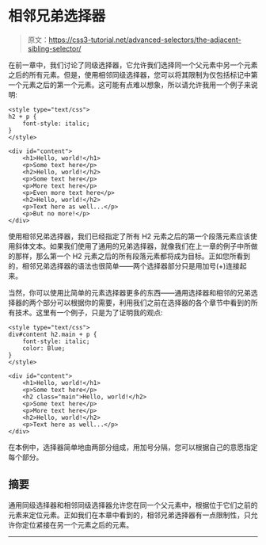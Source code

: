 # 相邻兄弟选择器

> 原文：<https://css3-tutorial.net/advanced-selectors/the-adjacent-sibling-selector/>

在前一章中，我们讨论了同级选择器，它允许我们选择同一个父元素中另一个元素之后的所有元素。但是，使用相邻同级选择器，您可以将其限制为仅包括标记中第一个元素之后的第一个元素。这可能有点难以想象，所以请允许我用一个例子来说明:

```
<style type="text/css">
h2 + p {
	font-style: italic;
}
</style>

<div id="content">
	<h1>Hello, world!</h1>
	<p>Some text here</p>
	<h2>Hello, world!</h2>
	<p>Some text here</p>
	<p>More text here</p>
	<p>Even more text here</p>
	<h2>Hello, world!</h2>
	<p>Text here as well...</p>
	<p>But no more!</p>
</div>
```

使用相邻兄弟选择器，我们已经指定了所有 H2 元素之后的第一个段落元素应该使用斜体文本。如果我们使用了通用的兄弟选择器，就像我们在上一章的例子中所做的那样，那么第一个 H2 元素之后的所有段落元素都将成为目标。正如您所看到的，相邻兄弟选择器的语法也很简单——两个选择器部分只是用加号(+)连接起来。

当然，你可以使用比简单的元素选择器更多的东西——通用选择器和相邻的兄弟选择器的两个部分可以根据你的需要，利用我们之前在选择器的各个章节中看到的所有技术。这里有一个例子，只是为了证明我的观点:

```
<style type="text/css">
div#content h2.main + p {
	font-style: italic;
	color: Blue;
}
</style>

<div id="content">
	<h1>Hello, world!</h1>
	<p>Some text here</p>
	<h2 class="main">Hello, world!</h2>
	<p>Some text here</p>
	<p>More text here</p>
	<h2>Hello, world!</h2>
	<p>Text here as well...</p>
</div>
```

在本例中，选择器简单地由两部分组成，用加号分隔，您可以根据自己的意愿指定每个部分。

<input type="hidden" name="IL_IN_ARTICLE">

## 摘要

通用同级选择器和相邻同级选择器允许您在同一个父元素中，根据位于它们之前的元素来定位元素。正如我们在本章中看到的，相邻兄弟选择器有一点限制性，只允许你定位紧接在另一个元素之后的元素。

* * *